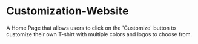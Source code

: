 # Customization-Website
A Home Page that allows users to click on the 'Customize' button to customize their own T-shirt with multiple colors and logos to choose from. 
